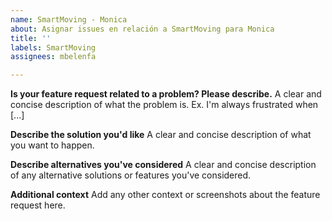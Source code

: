 ```yaml
---
name: SmartMoving - Monica
about: Asignar issues en relación a SmartMoving para Monica
title: ''
labels: SmartMoving
assignees: mbelenfa

---
```


**Is your feature request related to a problem? Please describe.**
A clear and concise description of what the problem is. Ex. I'm always frustrated when [...]

**Describe the solution you'd like**
A clear and concise description of what you want to happen.

**Describe alternatives you've considered**
A clear and concise description of any alternative solutions or features you've considered.

**Additional context**
Add any other context or screenshots about the feature request here.
